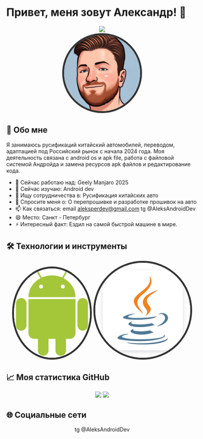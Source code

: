 # Привет, меня зовут Александр! 👋

<div align="center">
  <img src="https://media.![2.jpg](picture/2.jpg)giphy.com/media/hvRJCLFzcasrR4ia7z/giphy.gif" width="30px">
</div>

<div align="center">
  <img src="picture/2.jpg" alt="My Photo" width="200" style="border-radius: 50%; border: 5px solid #333"/>
</div>

## 🚀 Обо мне

Я занимаюсь русификаций китайский автомобилей, переводом, адаптацией под Российский рынок с начала 2024 года. Моя деятельность связана с android os и apk file, работа с файловой системой Андройда и замена ресурсов apk файлов и редактирование кода.

- 🔭 Сейчас работаю над: Geely Manjaro 2025
- 🌱 Сейчас изучаю: Android dev
- 👯 Ищу сотрудничества в: Русификация китайских авто
- 💬 Спросите меня о: О перепрошивке и разработке прошивок на авто
- 📫 Как связаться: email aleksperdev@gmail.com tg @AleksAndroidDev
- 😄 Место: Санкт - Петербург
- ⚡ Интересный факт: Ездил на самой быстрой машине в мире.

## 🛠 Технологии и инструменты

<div align="center">

<img src="picture/and.png" alt="My Photo" width="200" style="border-radius: 50%; border: 5px solid #333"/>
<img src="picture/java.png" alt="My Photo" width="250" style="border-radius: 50%; border: 5px solid #333"/>

</div>

## 📈 Моя статистика GitHub

<div align="center">

  <img height="180em" src="https://github-readme-stats.vercel.app/api?username=yourusername&show_icons=true&theme=dracula&include_all_commits=true&count_private=true"/>
  <img height="180em" src="https://github-readme-stats.vercel.app/api/top-langs/?username=yourusername&layout=compact&langs_count=7&theme=dracula"/>

</div>

## 🌐 Социальные сети

<div align="center">
tg @AleksAndroidDev
</div>

